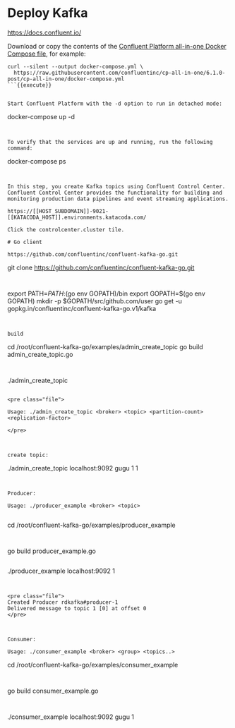 # Deploy Kafka

https://docs.confluent.io/


Download or copy the contents of the [Confluent Platform all-in-one Docker Compose file](https://docs.confluent.io/platform/current/quickstart/ce-docker-quickstart.html?utm_medium=sem&utm_source=google&utm_campaign=ch.sem_br.nonbrand_tp.prs_tgt.kafka_mt.mbm_rgn.namer_lng.eng_dv.all&utm_term=%2Bkafka%20%2Bdocker&creative=&device=c&placement=&gclid=Cj0KCQjwi7yCBhDJARIsAMWFScOdVPN4G23xe5z_MRhnQ78ZtyC1SADqb7zWLxvTUwMc1S8mvcmM-74aAtAKEALw_wcB), for example:

```
curl --silent --output docker-compose.yml \
  https://raw.githubusercontent.com/confluentinc/cp-all-in-one/6.1.0-post/cp-all-in-one/docker-compose.yml
```{{execute}}


Start Confluent Platform with the -d option to run in detached mode:

```
docker-compose up -d
```{{execute}}


To verify that the services are up and running, run the following command:

```
docker-compose ps
```{{execute}}


In this step, you create Kafka topics using Confluent Control Center. Confluent Control Center provides the functionality for building and monitoring production data pipelines and event streaming applications.

https://[[HOST_SUBDOMAIN]]-9021-[[KATACODA_HOST]].environments.katacoda.com/

Click the controlcenter.cluster tile.

# Go client

https://github.com/confluentinc/confluent-kafka-go.git

```
git clone https://github.com/confluentinc/confluent-kafka-go.git
```{{execute}}


```
export PATH=$PATH:$(go env GOPATH)/bin
export GOPATH=$(go env GOPATH)
mkdir -p $GOPATH/src/github.com/user
go get -u gopkg.in/confluentinc/confluent-kafka-go.v1/kafka
```{{execute}}


build
```
cd /root/confluent-kafka-go/examples/admin_create_topic
go build admin_create_topic.go 
```{{execute}}


```
./admin_create_topic 
```{{execute}}

<pre class="file">

Usage: ./admin_create_topic <broker> <topic> <partition-count> <replication-factor>

</pre>



create topic:

```
./admin_create_topic localhost:9092 gugu 1 1

```{{execute}}


Producer:

Usage: ./producer_example <broker> <topic>


```
cd /root/confluent-kafka-go/examples/producer_example
```{{execute}}


```
go build producer_example.go 
```{{execute}}

```
./producer_example localhost:9092 1 
```{{execute}}


<pre class="file">
Created Producer rdkafka#producer-1
Delivered message to topic 1 [0] at offset 0
</pre>



Consumer:

Usage: ./consumer_example <broker> <group> <topics..>

```
cd /root/confluent-kafka-go/examples/consumer_example
```{{execute}}


```
go build consumer_example.go 
```{{execute}}


```
./consumer_example localhost:9092  gugu 1
```{{execute}}
